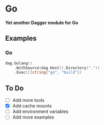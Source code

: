 # Go

**Yet another Dagger module for Go**

## Examples

### Go

```go
dag.Golang().
    .WithSource(dag.Host().Directory("."))
    .Exec([]string{"go", "build"})
```

## To Do

- [ ] Add more tools
- [x] Add cache mounts
- [ ] Add environment variables
- [ ] Add more examples
